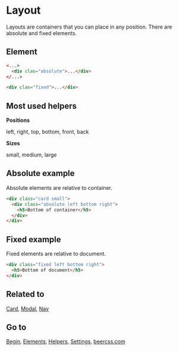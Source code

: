 # Layout

Layouts are containers that you can place in any position. There are absolute and fixed elements.

## Element

```html
<...>
  <div clas="absolute">...</div>
</...>

<div clas="fixed">...</div>
```

## Most used helpers

**Positions**

left, right, top, bottom, front, back

**Sizes**

small, medium, large


## Absolute example

Absolute elements are relative to container.

```html
<div class="card small">
  <div class="absolute left bottom right">
    <h5>Bottom of container</h5>
  </div>
</div>
```

## Fixed example

Fixed elements are relative to document.

```html
<div class="fixed left bottom right">
  <h5>Bottom of document</h5>
</div>
```

## Related to
[Card](https://github.com/beercss/beercss/blob/main/docs/CARD.md), [Modal](https://github.com/beercss/beercss/blob/main/docs/MODAL.md), [Nav](https://github.com/beercss/beercss/blob/main/docs/NAV.md)

## Go to
[Begin](https://github.com/beercss/beercss/blob/main/docs/INDEX.md), [Elements](https://github.com/beercss/beercss/blob/main/docs/ELEMENTS.md), [Helpers](https://github.com/beercss/beercss/blob/main/docs/HELPERS.md), [Settings](https://github.com/beercss/beercss/blob/main/docs/SETTINGS.md), [beercss.com](https://www.beercss.com)